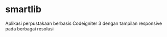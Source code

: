 # smartlib
Aplikasi perpustakaan berbasis Codeigniter 3 dengan tampilan responsive pada berbagai resolusi
